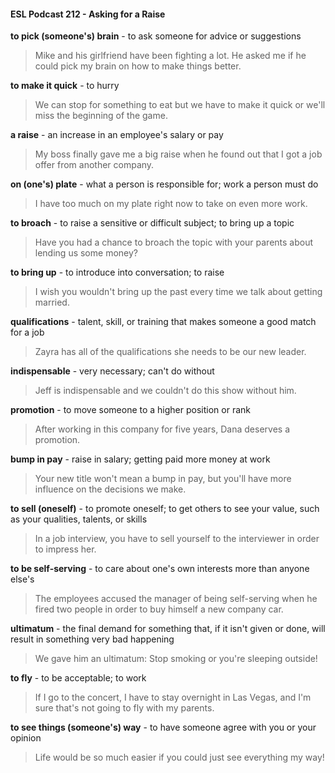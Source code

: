 #### ESL Podcast 212 - Asking for a Raise

**to pick (someone's) brain** - to ask someone for advice or suggestions

> Mike and his girlfriend have been fighting a lot. He asked me if he could pick
my brain on how to make things better.

**to make it quick** - to hurry

> We can stop for something to eat but we have to make it quick or we'll miss the
beginning of the game.

**a raise** - an increase in an employee's salary or pay

> My boss finally gave me a big raise when he found out that I got a job offer from
another company.

**on (one's) plate** - what a person is responsible for; work a person must do

> I have too much on my plate right now to take on even more work.

**to broach** - to raise a sensitive or difficult subject; to bring up a topic

> Have you had a chance to broach the topic with your parents about lending us
some money?

**to bring up** - to introduce into conversation; to raise

> I wish you wouldn't bring up the past every time we talk about getting married.

**qualifications** - talent, skill, or training that makes someone a good match for a
job

> Zayra has all of the qualifications she needs to be our new leader.

**indispensable** - very necessary; can't do without

> Jeff is indispensable and we couldn't do this show without him.

**promotion** - to move someone to a higher position or rank

> After working in this company for five years, Dana deserves a promotion.

**bump in pay** - raise in salary; getting paid more money at work

> Your new title won't mean a bump in pay, but you'll have more influence on the
decisions we make.

**to sell (oneself)** - to promote oneself; to get others to see your value, such as
your qualities, talents, or skills

> In a job interview, you have to sell yourself to the interviewer in order to impress
her.

**to be self-serving** - to care about one's own interests more than anyone else's

> The employees accused the manager of being self-serving when he fired two
people in order to buy himself a new company car.

**ultimatum** - the final demand for something that, if it isn't given or done, will
result in something very bad happening

> We gave him an ultimatum: Stop smoking or you're sleeping outside!

**to fly** - to be acceptable; to work

> If I go to the concert, I have to stay overnight in Las Vegas, and I'm sure that's
not going to fly with my parents.

**to see things (someone's) way** - to have someone agree with you or your
opinion

> Life would be so much easier if you could just see everything my way!

